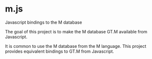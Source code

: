 m.js
====

Javascript bindings to the M database

The goal of this project is to make the M database GT.M available from Javascript.

It is common to use the M database from the M language. This project provides
equivalent bindings to GT.M from Javascript.

